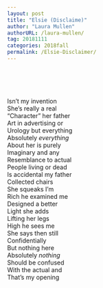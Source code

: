 ```yaml
---
layout: post
title: "Elsie (Disclaime)"
author: "Laura Mullen"
authorURL: /laura-mullen/
tag: 20181111
categories: 2018fall
permalink: /Elsie-Disclaimer/
---
```


<br><br>
<br><br>
Isn’t my invention
<br>
She’s really a real
<br>
“Character” her father
<br>
Art in advertising or
<br>
Urology but everything
<br>
Absolutely _everything_
<br>
About her is purely
<br>
Imaginary and any
<br>
Resemblance to actual
<br>
People living or dead
<br>
Is accidental my father
<br>
Collected chairs
<br>
She squeaks I’m
<br>
Rich he examined me
<br>
Designed a better
<br>
Light she adds
<br>
Lifting her legs
<br>
High he sees me
<br>
She says then still
<br>
Confidentially
<br>
But nothing here
<br>
Absolutely _nothing_
<br>
Should be confused
<br>
With the actual and
<br>
That’s my opening
